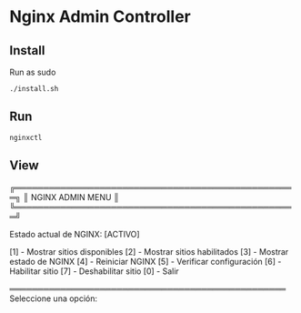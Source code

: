 # Nginx Admin Controller

## Install
Run as sudo
```
./install.sh
```

## Run
```
nginxctl
```

## View
╔══════════════════════════════════════════════════╗
║               NGINX ADMIN MENU                   ║
╚══════════════════════════════════════════════════╝

Estado actual de NGINX: [ACTIVO]

[1] - Mostrar sitios disponibles
[2] - Mostrar sitios habilitados
[3] - Mostrar estado de NGINX
[4] - Reiniciar NGINX
[5] - Verificar configuración
[6] - Habilitar sitio
[7] - Deshabilitar sitio
[0] - Salir

═════════════════════════════════════════════════
Seleccione una opción: 

